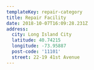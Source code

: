 ```yaml
---
templateKey: repair-category
title: Repair Facility
date: 2018-10-07T16:09:28.231Z
address:
  city: Long Island City
  latitude: 40.74215
  longitude: -73.95887
  post-code: '11101'
  street: 22-19 41st Avenue
---
```


